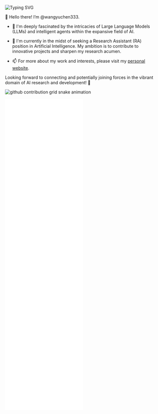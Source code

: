![Typing SVG](https://readme-typing-svg.demolab.com/?lines=Yuchen+Wang;03+03+2003)

👋 Hello there! I’m @wangyuchen333.

- 👀 I'm deeply fascinated by the intricacies of Large Language Models (LLMs) and intelligent agents within the expansive field of AI.

- 🌱 I'm currently in the midst of seeking a Research Assistant (RA) position in Artificial Intelligence. My ambition is to contribute to innovative projects and sharpen my research acumen.

- 📫 For more about my work and interests, please visit my [personal website](https://wangyuchen333.github.io/).

Looking forward to connecting and potentially joining forces in the vibrant domain of AI research and development! 🌟

<picture>
  <source media="(prefers-color-scheme: dark)" srcset="https://raw.githubusercontent.com/wangyuchen333/wangyuchen333/output/github-contribution-grid-snake-dark.svg">
  <source media="(prefers-color-scheme: light)" srcset="https://raw.githubusercontent.com/wangyuchen333/wangyuchen333/output/github-contribution-grid-snake.svg">
  <img alt="github contribution grid snake animation" src="https://raw.githubusercontent.com/wangyuchen333/wangyuchen333/output/github-contribution-grid-snake.svg">
</picture>

![Metrics](/github-metrics.svg)
